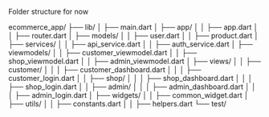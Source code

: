 
Folder structure for now

ecommerce_app/
├── lib/
│   ├── main.dart
│   ├── app/
│   │   ├── app.dart
│   │   ├── router.dart
│   ├── models/
│   │   ├── user.dart
│   │   ├── product.dart
│   ├── services/
│   │   ├── api_service.dart
│   │   ├── auth_service.dart
│   ├── viewmodels/
│   │   ├── customer_viewmodel.dart
│   │   ├── shop_viewmodel.dart
│   │   ├── admin_viewmodel.dart
│   ├── views/
│   │   ├── customer/
│   │   │   ├── customer_dashboard.dart
│   │   │   ├── customer_login.dart
│   │   ├── shop/
│   │   │   ├── shop_dashboard.dart
│   │   │   ├── shop_login.dart
│   │   ├── admin/
│   │   │   ├── admin_dashboard.dart
│   │   │   ├── admin_login.dart
│   ├── widgets/
│   │   ├── common_widget.dart
│   ├── utils/
│   │   ├── constants.dart
│   │   ├── helpers.dart
└── test/
